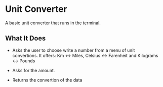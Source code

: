 # Unit Converter

A basic unit converter that runs in the terminal.

## What It Does

- Asks the user to choose write a number from a menu of unit convertions. It offers: Km <-> Miles, Celsius <-> Farenheit and Kilograms <-> Pounds

- Asks for the amount.

- Returns the convertion of the data